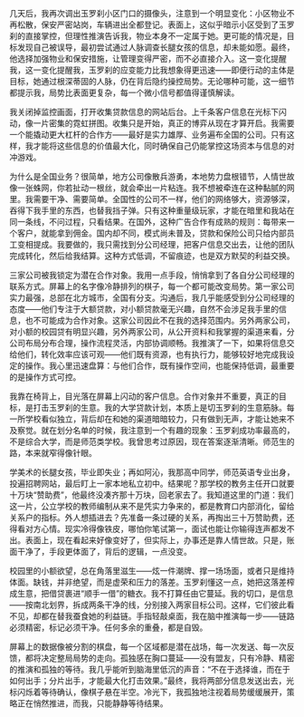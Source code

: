 几天后，我再次调出玉罗刹小区门口的摄像头，注意到一个明显变化：小区物业不再松散，保安严密站岗，车辆进出全都登记。表面上，这似乎暗示小区受到了玉罗刹的直接掌控，但理性推演告诉我，物业本身不一定属于她。更可能的情况是，目标发现自己被误导，最初尝试通过人脉调查长腿女孩的信息，却未能如愿。最终，他选择加强物业和保安措施，让管理变得严密，而不必直接介入。这一变化提醒我，这一变化提醒我，玉罗刹的应变能力比我想象得更迅速——即便行动的主体是目标，她通过根深蒂固的人脉，仍在背后隐约操控局势。无论哪种可能，这一细节都提示我，局势比表面更复杂，每一个微小信号都值得谨慎解读。

我关闭掉监控画面，打开收集贷款信息的网站后台。上千条客户信息在光标下闪动，像一片密集的霓虹拼图。收集只是开始，真正的博弈从现在才算开启。我需要一个能撬动更大杠杆的合作方——最好是实力雄厚、业务遍布全国的公司。只有这样，我才能将这些信息的价值最大化，同时确保自己仍能掌控这场资本与信息的对冲游戏。

为什么是全国业务？很简单，地方公司像散兵游勇，本地势力盘根错节，人情世故像一张蛛网，你若扯动一根丝，就会牵出一片粘连。我不想被牵连在这种黏腻的网里。我需要干净、需要简单。全国性的公司不一样，他们的网络够大，资源够深，吞得下我手里的东西，也替我挡子弹。只有这种重量级玩家，才能在暗里和我站在同一条线，不问过程，只看结果。在国外，这种广告合作有成熟的规则：每带来一个客户，就能拿到佣金。国内却不同，模式尚未普及，贷款和保险公司只给内部员工变相提成。我要做的，我只需找到分公司经理，把客户信息交出去，让他的团队完成转化，然后给我结算。这种方式低调，不留痕迹，也是双方默契的利益交换。

三家公司被我锁定为潜在合作对象。我用一点手段，悄悄拿到了各自分公司经理的联系方式。屏幕上的名字像冷静排列的棋子，每一个都可能改变局势。第一家公司实力最强，总部在北方城市，全国有分支。沟通后，我几乎能感受到分公司经理的态度——他们专注于大额贷款，对小额贷款毫无兴趣，自然不会涉足我手里的信息，也不可能成为合作对象。这家公司因此不在我的选择范围内。另外两家公司，对小额的校园贷有明显兴趣，另外两家公司，从公开资料和我掌握的渠道来看，分公司布局分布合理，操作流程灵活，内部协调顺畅。我推演了一下，如果将信息交给他们，转化效率应该可观——他们既有资源，也有执行力，能够较好地完成我设定的操作。我心里迅速盘算：与他们合作，既有操作空间，也能保持低调，最重要的是操作方式可控。

我靠在椅背上，目光落在屏幕上闪动的客户信息。合作对象并不重要，真正的目标，是打击玉罗刹的生意。我的大学贷款计划，本质上是切玉罗刹的生意筋脉。每一所学校看似独立，背后却在和她的渠道暗暗较力，只有做到无声，才能让她来不及察觉。就在划分名单的时候，我注意到一个有趣的现象：玉罗刹成功率最高的，不是综合大学，而是师范类学校。我曾思考过原因，现在答案逐渐清晰。师范生的路，本来就窄得像针眼。

学美术的长腿女孩，毕业即失业；再如阿沁，我那高中同学，师范英语专业出身，投遍招聘网站，最后盯上一家本地私立初中。结果呢？那学校的教务主任开口就要十万块“赞助费”，他最终没凑齐那十万块，回老家去了。我知道这里的门道：我们这一片，公立学校的教师编制从来不是凭实力争来的，都是教育口内部消化，留给关系户的指标。外人想插进去？先准备一条过硬的关系，再掏出三十万赞助费，还得看对方心情。现实冷得像铁皮，哪怕你笔试第一，面试也能让你输得连声都发不出。表面上，现在看起来好像变好了，但实际上，办事还是靠人情世故。只是，账面干净了，手段更体面了，背后的逻辑，一点没变。

校园里的小额欲望，总在角落里滋生——炫一件潮牌、撑一场场面，或者只是维持体面。缺钱，并非绝望，而是虚荣和压力的落差。玉罗刹懂这一点，她把这落差榨成生意，把借贷裹进“顺手一借”的糖衣。我不打算任由它蔓延。我的切口，是信息——按南北划界，拆成两条干净的线，分别接入两家目标公司。这样，它们彼此看不见，却都在替我蚕食她的利益链。手指轻敲桌面，我在脑中推演每一步——链路必须精密，标记必须干净。任何多余的重叠，都是自毁。

屏幕上的数据像被分割的棋盘，每一个区域都是潜在战场，每一次发送、每一次反馈，都将决定整局局势的走向。孤独感在胸口蔓延——没有盟友，只有冷静、精密的推演和孤独的等待。我几乎能听到脑海里低沉的声音：“不在于选择谁，而在于如何出手；分片出手，才能最大化打击效果。”最终，我将两部分信息发送出去，光标闪烁着等待确认，像棋子悬在半空。冷光下，我孤独地注视着局势缓缓展开，策略正在悄然推进，而我，只能静静等待结果。